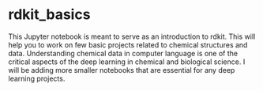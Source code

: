 # rdkit_basics
This Jupyter notebook is meant to serve as an introduction to rdkit. This will help you to work on few basic projects  related to chemical structures and data. Understanding chemical data in computer language is one of the critical aspects of the deep learning in chemical and biological science. I will be adding more smaller notebooks that are essential for any deep learning projects. 
